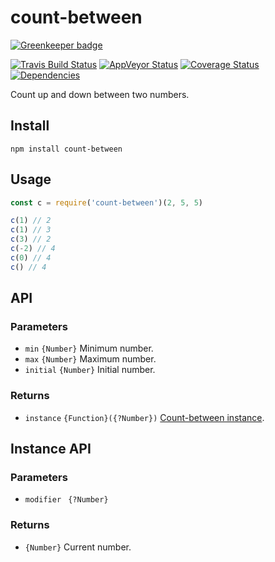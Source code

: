 # count-between

[![Greenkeeper badge](https://badges.greenkeeper.io/electerious/count-between.svg)](https://greenkeeper.io/)

[![Travis Build Status](https://travis-ci.org/electerious/count-between.svg?branch=master)](https://travis-ci.org/electerious/count-between) [![AppVeyor Status](https://ci.appveyor.com/api/projects/status/1by72uvhws2v8fa2?svg=true)](https://ci.appveyor.com/project/electerious/count-between) [![Coverage Status](https://coveralls.io/repos/github/electerious/count-between/badge.svg?branch=master)](https://coveralls.io/github/electerious/count-between?branch=master) [![Dependencies](https://david-dm.org/electerious/count-between.svg)](https://david-dm.org/electerious/count-between#info=dependencies)

Count up and down between two numbers.

## Install

```
npm install count-between
```

## Usage

```js
const c = require('count-between')(2, 5, 5)

c(1) // 2
c(1) // 3
c(3) // 2
c(-2) // 4
c(0) // 4
c() // 4
```

## API

### Parameters

- `min` `{Number}` Minimum number.
- `max` `{Number}` Maximum number.
- `initial` `{Number}` Initial number.

### Returns

- `instance` `{Function}({?Number})` [Count-between instance](#instance-api).

## Instance API

### Parameters

- `modifier ` `{?Number}`

### Returns

- `{Number}` Current number.
